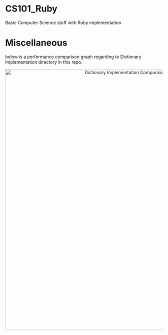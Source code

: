 # CS101_Ruby
Basic Computer Science stuff with Ruby implementation

# Miscellaneous

below is a performance comparison graph regarding to Dictionary Implementation directory in this repo.

<div>
    <a href="https://plot.ly/~kenzan100/5/" target="_blank" title="Dictionary Implementation Comparison 2nd attempt" style="display: block; text-align: center;"><img src="https://plot.ly/~kenzan100/5.png" alt="Dictionary Implementation Comparison 2nd attempt" style="max-width: 100%;width: 834px;"  width="834" onerror="this.onerror=null;this.src='https://plot.ly/404.png';" /></a>
    <script data-plotly="kenzan100:5" src="https://plot.ly/embed.js" async></script>
</div>

